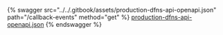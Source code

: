 {% swagger src="../../.gitbook/assets/production-dfns-api-openapi.json" path="/callback-events" method="get" %}
[production-dfns-api-openapi.json](../../.gitbook/assets/production-dfns-api-openapi.json)
{% endswagger %}
